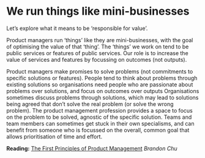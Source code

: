 # We run things like mini-businesses

Let’s explore what it means to be ‘responsible for value’.

Product managers run ‘things’ like they are mini-businesses, with the goal of optimising the value of that ‘thing’. The ‘things’ we work on tend to be public services or features of public services. Our role is to increase the value of services and features by focussing on outcomes (not outputs).

Product managers make promises to solve problems (not commitments to specific solutions or features). People tend to think about problems through existing solutions so organisations need people who are passionate about problems over solutions, and focus on outcomes over outputs
Organisations sometimes discuss problems through solutions, which may lead to solutions being agreed that don’t solve the real problem (or solve the wrong problem). The product management profession provides a space to focus on the problem to be solved, agnostic of the specific solution.
Teams and team members can sometimes get stuck in their own specialisms, and can benefit from someone who is focussed on the overall, common goal that allows prioritisation of time and effort.

**Reading:** [The First Principles of Product Management](https://blackboxofpm.com/the-first-principles-of-product-management-ea0e2f2a018c) *Brandon Chu*
